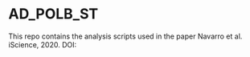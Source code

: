 # AD_POLB_ST
This repo contains the analysis scripts used in the paper Navarro et al. iScience, 2020. DOI:
